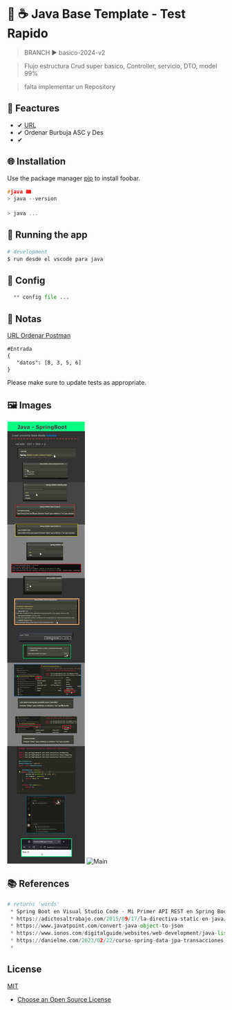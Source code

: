 

# 💎 ☕ Java Base Template - Test Rapido

> BRANCH ▶️ basico-2024-v2

> Flujo estructura Crud super basico, Controller, servicio, DTO, model 99%

> falta implementar un Repository

## 📌 Feactures

 * ✔ [URL](http://localhost:8080/api/v1/inicio)
 * ✔ Ordenar Burbuja ASC y Des
 * ✔ 

## 🌐 Installation

Use the package manager [pip](https://pip.pypa.io/en/stable/) to install foobar.

```c
#java 📟
> java --version

> java ...
```

## 🔰 Running the app

```bash
# development
$ run desde el vscode para java

```

## 📐 Config
```python
  ** config file ...
```

## 📝 Notas

[URL Ordenar Postman](http://localhost:8080/api/v1/ordenar)
```
#Entrada
{
   "datos": [8, 3, 5, 6]
}
```

Please make sure to update tests as appropriate.

## 🖼 Images
  <img src=main.jpg alt="Main"/>
  <img src=main2.jpg alt="Main"/>

## 📚 References

```python
# returns 'words'
 * Spring Boot en Visual Studio Code - Mi Primer API REST en Spring Boot en menos de 5 minutos - YT
 * https://adictosaltrabajo.com/2015/09/17/la-directiva-static-en-java/
 * https://www.javatpoint.com/convert-java-object-to-json
 * https://www.ionos.com/digitalguide/websites/web-development/java-list/
 * https://danielme.com/2023/02/22/curso-spring-data-jpa-transacciones-propagacion-excepciones/
 * 

```

## License

[MIT](https://choosealicense.com/licenses/mit/)

* [Choose an Open Source License](https://choosealicense.com)